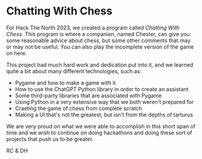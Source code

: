 # Chatting With Chess

For Hack The North 2023, we created a program called _Chatting With Chess_.  This program is where a companion, named Chester, can give you some reasonable advice about chess, but some other comments that may or may not be useful. You can also play the incomplete version of the game on here.

This project had much hard work and dedication put into it, and we learned quite a bit about many different technologies, such as:

- Pygame and how to make a game with it
- How to use the ChatGPT Python library in order to create an assistant
- Some third-party libraries that are associated with Pygame
- Using Python in a very extensive way that we both weren't prepared for
- Craeting the game of chess from complete scratch
- Making a UI that's not the greatest, but isn't from the depths of tarturus

We are very proud on what we were able to accomplish in this short span of time and we wish to continue on doing hackathons and doing these sort of projects that push us to be greater.

RC & DH
